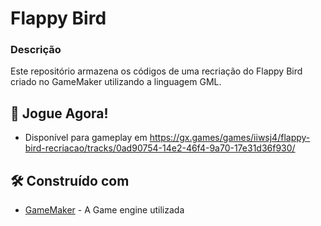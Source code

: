 # Flappy Bird
### Descrição
Este repositório armazena os códigos de uma recriação do Flappy Bird criado no GameMaker utilizando a linguagem GML.

## 👀 Jogue Agora!

* Disponível para gameplay em https://gx.games/games/iiwsj4/flappy-bird-recriacao/tracks/0ad90754-14e2-46f4-9a70-17e31d36f930/

## 🛠️ Construído com

* [GameMaker](https://gamemaker.io/pt-BR) - A Game engine utilizada
